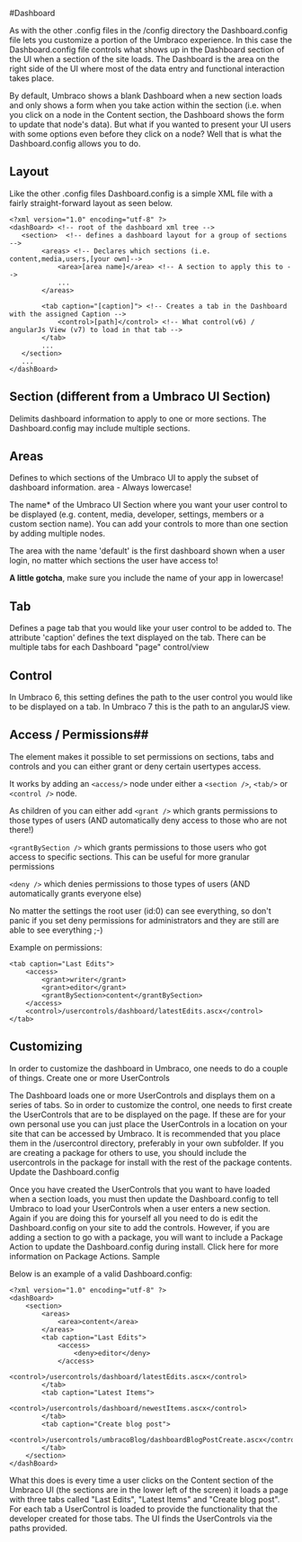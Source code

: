 #Dashboard

As with the other .config files in the /config directory the Dashboard.config file lets you customize a portion of the Umbraco experience.  In this case the Dashboard.config file controls what shows up in the Dashboard section of the UI when a section of the site loads.  The Dashboard is the area on the right side of the UI where most of the data entry and functional interaction takes place.

By default, Umbraco shows a blank Dashboard when a new section loads and only shows a form when you take action within the section (i.e. when you click on a node in the Content section, the Dashboard shows the form to update that node's data). But what if you wanted to present your UI users with some options even before they click on a node?  Well that is what the Dashboard.config allows you to do.

## Layout ##

Like the other .config files Dashboard.config is a simple XML file with a fairly straight-forward layout as seen below.

	<?xml version="1.0" encoding="utf-8" ?> 
	<dashBoard> <!-- root of the dashboard xml tree -->
	   <section>  <!-- defines a dashboard layout for a group of sections -->
	        <areas> <!-- Declares which sections (i.e. content,media,users,[your own]-->
                <area>[area name]</area> <!-- A section to apply this to -->
                ...
	        </areas>
	
	        <tab caption="[caption]"> <!-- Creates a tab in the Dashboard with the assigned Caption -->
                <control>[path]</control> <!-- What control(v6) / angularJs View (v7) to load in that tab -->
	        </tab>
	        ...
	   </section>
	   ...
	</dashBoard>

## Section (different from a Umbraco UI Section) ##

Delimits dashboard information to apply to one or more sections.  The Dashboard.config may include multiple sections.

## Areas ##

Defines to which sections of the Umbraco UI to apply the subset of dashboard information.
area - Always lowercase!

The name* of the Umbraco UI Section where you want your user control to be displayed (e.g. content, media, developer, settings, members or a custom section name). You can add your controls to more than one section by adding multiple <area> nodes.

The area with the name 'default' is the first dashboard shown when a user login, no matter which sections the user have access to!

**A little gotcha**, make sure you include the name of your app in lowercase! 

## Tab ##

Defines a page tab that you would like your user control to be added to. The attribute 'caption' defines the text displayed on the tab.  There can be multiple tabs for each Dashboard "page"
control/view

## Control ##

In Umbraco 6, this setting defines the path to the user control you would like to be displayed on a tab. 
In Umbraco 7 this is the path to an angularJS view.

## Access / Permissions##

The <access /> element makes it possible to set permissions on sections, tabs and controls and you can either grant or deny certain usertypes access.

It works by adding an `<access/>` node under either a `<section />`, `<tab/>` or `<control />` node. 

As children of <access /> you can either add `<grant />` which grants permissions to those types of users (AND automatically deny access to those who are not there!)

`<grantBySection />` which grants permissions to those users who got access to specific sections. This can be useful for more granular permissions

`<deny />` which denies permissions to those types of users (AND automatically grants everyone else)

No matter the settings the root user (id:0) can see everything, so don't panic if you set deny permissions for administrators and they are still are able to see everything ;-)

Example on permissions:

	<tab caption="Last Edits">
	    <access>
            <grant>writer</grant>
            <grant>editor</grant>
            <grantBySection>content</grantBySection>
	    </access>
	    <control>/usercontrols/dashboard/latestEdits.ascx</control>
	</tab>

## Customizing ##

In order to customize the dashboard in Umbraco, one needs to do a couple of things.
Create one or more UserControls

The Dashboard loads one or more UserControls and displays them on a series of tabs.  So in order to customize the control, one needs to first create the UserControls that are to be displayed on the page.  If these are for your own personal use you can just place the UserControls in a location on your site that can be accessed by Umbraco.  It is recommended that you place them in the /usercontrol directory, preferably in your own subfolder.  If you are creating a package for others to use, you should include the usercontrols in the package for install with the rest of the package contents.
Update the Dashboard.config

Once you have created the UserControls that you want to have loaded when a section loads, you must then update the Dashboard.config to tell Umbraco to load your UserControls when a user enters a new section.  Again if you are doing this for yourself all you need to do is edit the Dashboard.config on your site to add the controls.  However, if you are adding a section to go with a package, you will want to include a Package Action to update the Dashboard.config during install.  Click here for more information on Package Actions.
Sample

Below is an example of a valid Dashboard.config:

	<?xml version="1.0" encoding="utf-8" ?> 
	<dashBoard>
	    <section>
		    <areas>
		    	<area>content</area>
		    </areas>		
		    <tab caption="Last Edits">
	            <access>
	            	<deny>editor</deny>
	            </access>
		        <control>/usercontrols/dashboard/latestEdits.ascx</control>
		    </tab>
		    <tab caption="Latest Items">
		    	<control>/usercontrols/dashboard/newestItems.ascx</control>
		    </tab>
		    <tab caption="Create blog post">
		    	<control>/usercontrols/umbracoBlog/dashboardBlogPostCreate.ascx</control>
		    </tab>
		</section>
	</dashBoard>

What this does is every time a user clicks on the Content section of the Umbraco UI (the sections are in the lower left of the screen) it loads a page with three tabs called "Last Edits", "Latest Items" and "Create blog post".  For each tab a UserControl is loaded to provide the functionality that the developer created for those tabs.  The UI finds the UserControls via the paths provided.
